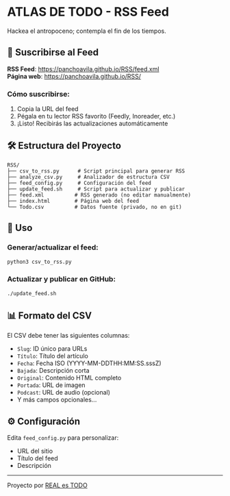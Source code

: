 # ATLAS DE TODO - RSS Feed

Hackea el antropoceno; contempla el fin de los tiempos.

## 📡 Suscribirse al Feed

**RSS Feed**: https://panchoavila.github.io/RSS/feed.xml  
**Página web**: https://panchoavila.github.io/RSS/

### Cómo suscribirse:
1. Copia la URL del feed
2. Pégala en tu lector RSS favorito (Feedly, Inoreader, etc.)
3. ¡Listo! Recibirás las actualizaciones automáticamente

## 🛠 Estructura del Proyecto

```
RSS/
├── csv_to_rss.py      # Script principal para generar RSS
├── analyze_csv.py     # Analizador de estructura CSV
├── feed_config.py     # Configuración del feed
├── update_feed.sh     # Script para actualizar y publicar
├── feed.xml          # RSS generado (no editar manualmente)
├── index.html        # Página web del feed
└── Todo.csv          # Datos fuente (privado, no en git)
```

## 📝 Uso

### Generar/actualizar el feed:
```bash
python3 csv_to_rss.py
```

### Actualizar y publicar en GitHub:
```bash
./update_feed.sh
```

## 📊 Formato del CSV

El CSV debe tener las siguientes columnas:
- `Slug`: ID único para URLs
- `Título`: Título del artículo
- `Fecha`: Fecha ISO (YYYY-MM-DDTHH:MM:SS.sssZ)
- `Bajada`: Descripción corta
- `Original`: Contenido HTML completo
- `Portada`: URL de imagen
- `Podcast`: URL de audio (opcional)
- Y más campos opcionales...

## ⚙️ Configuración

Edita `feed_config.py` para personalizar:
- URL del sitio
- Título del feed
- Descripción

---

Proyecto por [REAL es TODO](https://realestodo.com)